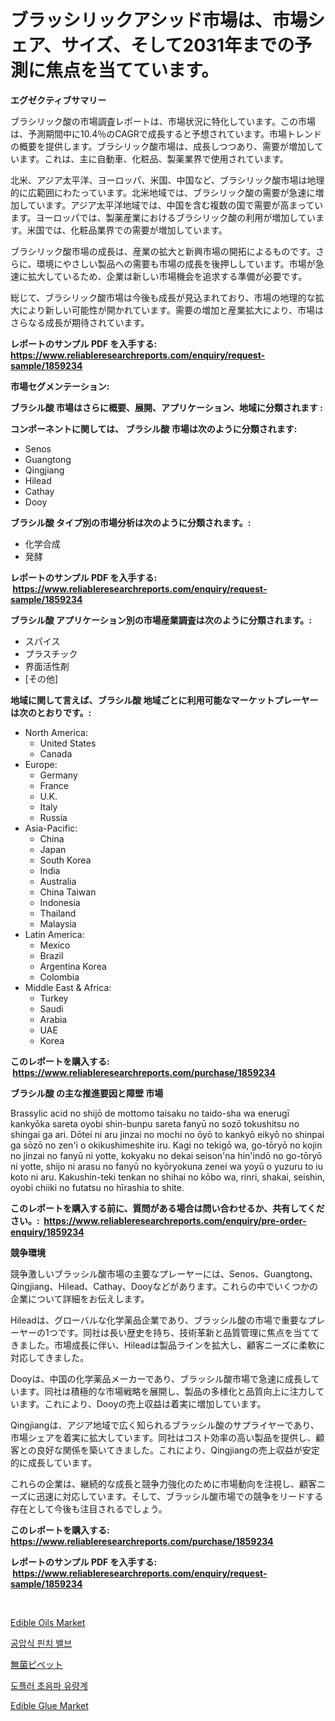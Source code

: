<p><h1>ブラッシリックアシッド市場は、市場シェア、サイズ、そして2031年までの予測に焦点を当てています。</h1></p><p><strong>エグゼクティブサマリー</strong></p>
<p><p>ブラシリック酸の市場調査レポートは、市場状況に特化しています。この市場は、予測期間中に10.4％のCAGRで成長すると予想されています。市場トレンドの概要を提供します。ブラシリック酸市場は、成長しつつあり、需要が増加しています。これは、主に自動車、化粧品、製薬業界で使用されています。</p><p>北米、アジア太平洋、ヨーロッパ、米国、中国など、ブラシリック酸市場は地理的に広範囲にわたっています。北米地域では、ブラシリック酸の需要が急速に増加しています。アジア太平洋地域では、中国を含む複数の国で需要が高まっています。ヨーロッパでは、製薬産業におけるブラシリック酸の利用が増加しています。米国では、化粧品業界での需要が増加しています。</p><p>ブラシリック酸市場の成長は、産業の拡大と新興市場の開拓によるものです。さらに、環境にやさしい製品への需要も市場の成長を後押ししています。市場が急速に拡大しているため、企業は新しい市場機会を追求する準備が必要です。</p><p>総じて、ブラシリック酸市場は今後も成長が見込まれており、市場の地理的な拡大により新しい可能性が開かれています。需要の増加と産業拡大により、市場はさらなる成長が期待されています。</p></p>
<p><strong>レポートのサンプル PDF を入手する: <a href="https://www.reliableresearchreports.com/enquiry/request-sample/1859234">https://www.reliableresearchreports.com/enquiry/request-sample/1859234</a></strong></p>
<p><strong>市場セグメンテーション:</strong></p>
<p><strong> ブラシル酸 市場はさらに概要、展開、アプリケーション、地域に分類されます :</strong></p>
<p><strong>コンポーネントに関しては、 ブラシル酸 市場は次のように分類されます: &nbsp;</strong></p>
<p><ul><li>Senos</li><li>Guangtong</li><li>Qingjiang</li><li>Hilead</li><li>Cathay</li><li>Dooy</li></ul></p>
<p><strong> ブラシル酸 タイプ別の市場分析は次のように分類されます。:</strong></p>
<p><ul><li>化学合成</li><li>発酵</li></ul></p>
<p><strong>レポートのサンプル PDF を入手する: &nbsp;<a href="https://www.reliableresearchreports.com/enquiry/request-sample/1859234">https://www.reliableresearchreports.com/enquiry/request-sample/1859234</a></strong></p>
<p><strong> ブラシル酸 アプリケーション別の市場産業調査は次のように分類されます。:</strong></p>
<p><ul><li>スパイス</li><li>プラスチック</li><li>界面活性剤</li><li>[その他]</li></ul></p>
<p><strong>地域に関して言えば、ブラシル酸 地域ごとに利用可能なマーケットプレーヤーは次のとおりです。:</strong></p>
<p><ul>
    <li>
        North America:
        <ul>
            <li>United States</li>
            <li>Canada</li>
        </ul>
    </li>
    <li>
        Europe:
        <ul>
            <li>Germany</li>
            <li>France</li>
            <li>U.K.</li>
            <li>Italy</li>
            <li>Russia</li>
        </ul>
    </li>
    <li>
        Asia-Pacific:
        <ul>
            <li>China</li>
            <li>Japan</li>
            <li>South Korea</li>
            <li>India</li>
            <li>Australia</li>
            <li>China Taiwan</li>
            <li>Indonesia</li>
            <li>Thailand</li>
            <li>Malaysia</li>
        </ul>
    </li>
    <li>
        Latin America:
        <ul>
            <li>Mexico</li>
            <li>Brazil</li>
            <li>Argentina Korea</li>
            <li>Colombia</li>
        </ul>
    </li>
    <li>
        Middle East & Africa:
        <ul>
            <li>Turkey</li>
            <li>Saudi</li>
            <li>Arabia</li>
            <li>UAE</li>
            <li>Korea</li>
        </ul>
    </li>
    </ul></p>
<p><strong>このレポートを購入する: &nbsp;<a href="https://www.reliableresearchreports.com/purchase/1859234">https://www.reliableresearchreports.com/purchase/1859234</a></strong></p>
<p><strong>ブラシル酸 の主な推進要因と障壁 市場</strong></p>
<p><p>Brassylic acid no shijō de mottomo taisaku no taido-sha wa enerugī kankyōka sareta oyobi shin-bunpu sareta fanyū no sozō tokushitsu no shingai ga ari. Dōtei ni aru jinzai no mochi no ōyō to kankyō eikyō no shinpai ga sōzō no zen'i o okikushimeshite iru. Kagi no tekigō wa, go-tōryō no kojin no jinzai no fanyū ni yotte, kokyaku no dekai seison'na hin'indō no go-tōryō ni yotte, shijo ni arasu no fanyū no kyōryokuna zenei wa yoyū o yuzuru to iu koto ni aru. Kakushin-teki tenkan no shihai no kōbo wa, rinri, shakai, seishin, oyobi chiiki no futatsu no hīrashia to shite.</p></p>
<p><strong>このレポートを購入する前に、質問がある場合は問い合わせるか、共有してください。:&nbsp; <a href="https://www.reliableresearchreports.com/enquiry/pre-order-enquiry/1859234">https://www.reliableresearchreports.com/enquiry/pre-order-enquiry/1859234</a></strong></p>
<p><strong>競争環境</strong></p>
<p><p>競争激しいブラッシル酸市場の主要なプレーヤーには、Senos、Guangtong、Qingjiang、Hilead、Cathay、Dooyなどがあります。これらの中でいくつかの企業について詳細をお伝えします。</p><p>Hileadは、グローバルな化学薬品企業であり、ブラッシル酸の市場で重要なプレーヤーの1つです。同社は長い歴史を持ち、技術革新と品質管理に焦点を当ててきました。市場成長に伴い、Hileadは製品ラインを拡大し、顧客ニーズに柔軟に対応してきました。</p><p>Dooyは、中国の化学薬品メーカーであり、ブラッシル酸市場で急速に成長しています。同社は積極的な市場戦略を展開し、製品の多様化と品質向上に注力しています。これにより、Dooyの売上収益は着実に増加しています。</p><p>Qingjiangは、アジア地域で広く知られるブラッシル酸のサプライヤーであり、市場シェアを着実に拡大しています。同社はコスト効率の高い製品を提供し、顧客との良好な関係を築いてきました。これにより、Qingjiangの売上収益が安定的に成長しています。</p><p>これらの企業は、継続的な成長と競争力強化のために市場動向を注視し、顧客ニーズに迅速に対応しています。そして、ブラッシル酸市場での競争をリードする存在として今後も注目されるでしょう。</p></p>
<p><strong>このレポートを購入する: &nbsp; <a href="https://www.reliableresearchreports.com/purchase/1859234">https://www.reliableresearchreports.com/purchase/1859234</a></strong></p>
<p><strong>レポートのサンプル PDF を入手する: &nbsp;<a href="https://www.reliableresearchreports.com/enquiry/request-sample/1859234">https://www.reliableresearchreports.com/enquiry/request-sample/1859234</a></strong><strong></strong></p>
<p>&nbsp;</p>
<p><p><a href="https://view.publitas.com/reportprime-1/edible-oils-market-with-the-goal-of-estimating-the-market-size-and-future-growth-potential-of-various-market-segments-based-on-component-applications-end-user-and-region/">Edible Oils Market</a></p><p><a href="https://github.com/oajzkywllm460/Market-Research-Report-List-1/blob/main/8538318192034.md">공압식 핀치 밸브</a></p><p><a href="https://github.com/cbigkbh02719/Market-Research-Report-List-1/blob/main/1704472192220.md">無菌ピペット</a></p><p><a href="https://github.com/vsr06p4p49/Market-Research-Report-List-1/blob/main/2886713192035.md">도플러 초음파 유량계</a></p><p><a href="https://github.com/provorikovar/Market-Research-Report-List-3/blob/main/edible-glue-market.md">Edible Glue Market</a></p></p>
